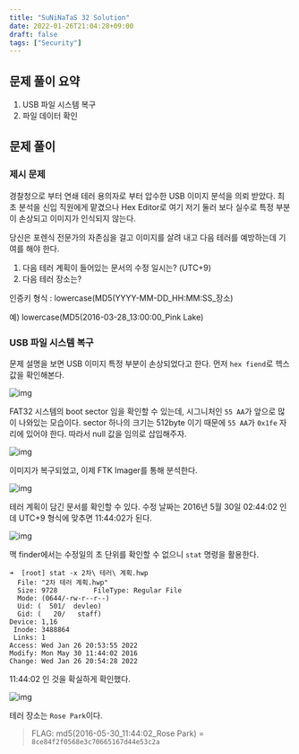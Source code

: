 ```yaml
---
title: "SuNiNaTaS 32 Solution"
date: 2022-01-26T21:04:28+09:00
draft: false
tags: ["Security"]
---
```


## 문제 풀이 요약

1. USB 파일 시스템 복구
2. 파일 데이터 확인

## 문제 풀이

### 제시 문제

경찰청으로 부터 연쇄 테러 용의자로 부터 압수한 USB 이미지 분석을 의뢰 받았다.
최초 분석을 신입 직원에게 맡겼으나 Hex Editor로 여기 저기 둘러 보다 실수로 특정 부분이 손상되고 이미지가 인식되지 않는다.

당신은 포렌식 전문가의 자존심을 걸고 이미지를 살려 내고 다음 테러를 예방하는데 기여를 해야 한다.

1. 다음 테러 계획이 들어있는 문서의 수정 일시는? (UTC+9)
2. 다음 테러 장소는?

인증키 형식 : lowercase(MD5(YYYY-MM-DD_HH:MM:SS_장소)

예) lowercase(MD5(2016-03-28_13:00:00_Pink Lake)

### USB 파일 시스템 복구

문제 설명을 보면 USB 이미지 특정 부분이 손상되었다고 한다. 먼저 `hex fiend`로 헥스값을 확인해본다.

![img](/img/suninatas-32/1.png)

FAT32 시스템의 boot sector 임을 확인할 수 있는데, 시그니처인 `55 AA`가 앞으로 많이 나와있는 모습이다. sector 하나의 크기는 512byte 이기 때문에 `55 AA`가 `0x1fe` 자리에 있어야 한다. 따라서 null 값을 임의로 삽입해주자.

![img](/img/suninatas-32/2.png)

이미지가 복구되었고, 이제 FTK Imager를 통해 분석한다.

![img](/img/suninatas-32/3.png)

테러 계획이 담긴 문서를 확인할 수 있다. 수정 날짜는 2016년 5월 30일 02:44:02 인데 UTC+9 형식에 맞추면 11:44:02가 된다.

![img](/img/suninatas-32/4.png)

맥 finder에서는 수정일의 초 단위를 확인할 수 없으니 `stat` 명령을 활용한다.

```
➜  [root] stat -x 2차\ 테러\ 계획.hwp
  File: "2차 테러 계획.hwp"
  Size: 9728         FileType: Regular File
  Mode: (0644/-rw-r--r--)
  Uid: (  501/  devleo)
  Gid: (   20/   staff)
Device: 1,16
 Inode: 3488864
 Links: 1
Access: Wed Jan 26 20:53:55 2022
Modify: Mon May 30 11:44:02 2016
Change: Wed Jan 26 20:54:28 2022
```

11:44:02 인 것을 확실하게 확인했다.

![img](/img/suninatas-32/5.png)

테러 장소는 `Rose Park`이다.

> FLAG: md5(2016-05-30_11:44:02_Rose Park) = `8ce84f2f0568e3c70665167d44e53c2a`